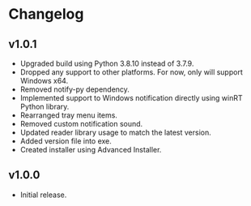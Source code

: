 # Changelog

## v1.0.1
- Upgraded build using Python 3.8.10 instead of 3.7.9.
- Dropped any support to other platforms. For now, only will support Windows x64.
- Removed notify-py dependency.
- Implemented support to Windows notification directly using winRT Python library.
- Rearranged tray menu items.
- Removed custom notification sound.
- Updated reader library usage to match the latest version.
- Added version file into exe.
- Created installer using Advanced Installer.

## v1.0.0
- Initial release.